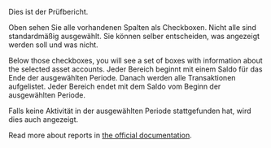 Dies ist der Prüfbericht.

Oben sehen Sie alle vorhandenen Spalten als Checkboxen. Nicht alle sind standardmäßig ausgewählt. Sie können selber entscheiden, was angezeigt werden soll und was nicht.

Below those checkboxes, you will see a set of boxes with information about the selected asset accounts. Jeder Bereich beginnt mit einem Saldo für das Ende der ausgewählten Periode. Danach werden alle Transaktionen aufgelistet. Jeder Bereich endet mit dem Saldo vom Beginn der ausgewählten Periode.

Falls keine Aktivität in der ausgewählten Periode stattgefunden hat, wird dies auch angezeigt.

Read more about reports in [the official documentation](https://docs.firefly-iii.org/advanced-concepts/reports).